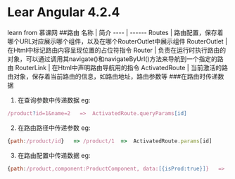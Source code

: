 # Lear Angular 4.2.4
learn from 慕课网
##路由
名称 | 简介 
---- | ------ 
Routes | 路由配置，保存着哪个URL对应展示哪个组件，以及在哪个RouterOutlet中展示组件
RouterOutlet | 在Html中标记路由内容呈现位置的占位符指令
Router | 负责在运行时执行路由的对象，可以通过调用其navigate()和navigateByUrl()方法来导航到一个指定的路由
RouterLink | 在Html中声明路由导航用的指令
ActivatedRoute | 当前激活的路由对象，保存着当前路由的信息，如路由地址，路由参数等 
###在路由时传递数据
1. 在查询参数中传递数据
eg:
```javascript
/product?id=1&name=2   =>  ActivatedRoute.queryParams[id]

```
2. 在路由路径中传递参数
eg:
```javascript
{path:/product/id}   => /product/1  =>  ActivatedRoute.params[id]
```
3. 在路由配置中传递数据
eg:
```javascript
{path:/product,component:ProductComponent, data:[{isProd:true}]}   =>  ActivatedRoute.data[0][isProd]
```